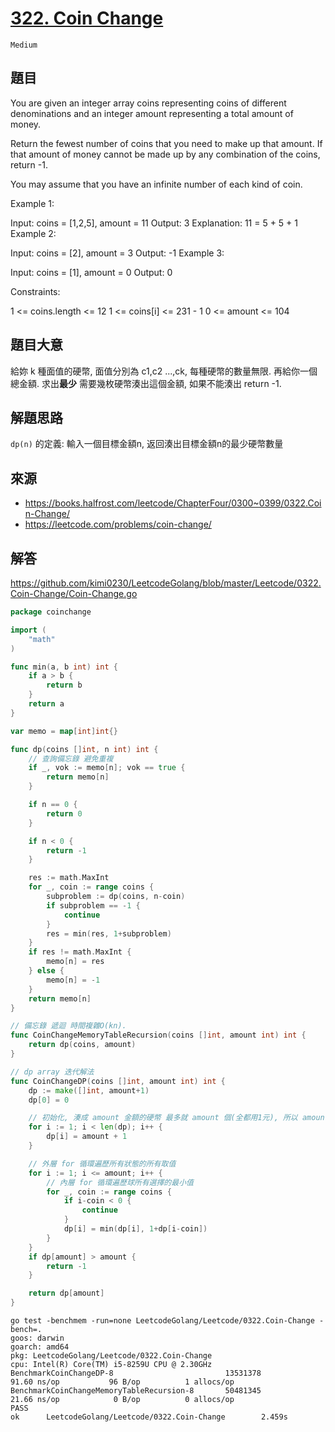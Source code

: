 # [322. Coin Change](https://leetcode.com/problems/coin-change/) 
`Medium`
## 題目
You are given an integer array coins representing coins of different denominations and an integer amount representing a total amount of money.

Return the fewest number of coins that you need to make up that amount. If that amount of money cannot be made up by any combination of the coins, return -1.

You may assume that you have an infinite number of each kind of coin.

 

Example 1:

Input: coins = [1,2,5], amount = 11
Output: 3
Explanation: 11 = 5 + 5 + 1
Example 2:

Input: coins = [2], amount = 3
Output: -1
Example 3:

Input: coins = [1], amount = 0
Output: 0
 

Constraints:

1 <= coins.length <= 12
1 <= coins[i] <= 231 - 1
0 <= amount <= 104


## 題目大意
給妳 k 種面值的硬幣, 面值分別為 c1,c2 ...,ck, 每種硬幣的數量無限.
再給你一個總金額. 求出**最少** 需要幾枚硬幣湊出這個金額, 如果不能湊出 return -1.

## 解題思路
`dp(n)` 的定義: 輸入一個目標金額n, 返回湊出目標金額n的最少硬幣數量

## 來源
* https://books.halfrost.com/leetcode/ChapterFour/0300~0399/0322.Coin-Change/
* https://leetcode.com/problems/coin-change/

## 解答
https://github.com/kimi0230/LeetcodeGolang/blob/master/Leetcode/0322.Coin-Change/Coin-Change.go

```go
package coinchange

import (
	"math"
)

func min(a, b int) int {
	if a > b {
		return b
	}
	return a
}

var memo = map[int]int{}

func dp(coins []int, n int) int {
	// 查詢備忘錄 避免重複
	if _, vok := memo[n]; vok == true {
		return memo[n]
	}

	if n == 0 {
		return 0
	}

	if n < 0 {
		return -1
	}

	res := math.MaxInt
	for _, coin := range coins {
		subproblem := dp(coins, n-coin)
		if subproblem == -1 {
			continue
		}
		res = min(res, 1+subproblem)
	}
	if res != math.MaxInt {
		memo[n] = res
	} else {
		memo[n] = -1
	}
	return memo[n]
}

// 備忘錄 遞迴 時間複雜O(kn).
func CoinChangeMemoryTableRecursion(coins []int, amount int) int {
	return dp(coins, amount)
}

// dp array 迭代解法
func CoinChangeDP(coins []int, amount int) int {
	dp := make([]int, amount+1)
	dp[0] = 0

	// 初始化, 湊成 amount 金額的硬幣 最多就 amount 個(全都用1元), 所以 amount+1相當於正的無窮
	for i := 1; i < len(dp); i++ {
		dp[i] = amount + 1
	}

	// 外層 for 循環遍歷所有狀態的所有取值
	for i := 1; i <= amount; i++ {
		// 內層 for 循環遍歷球所有選擇的最小值
		for _, coin := range coins {
			if i-coin < 0 {
				continue
			}
			dp[i] = min(dp[i], 1+dp[i-coin])
		}
	}
	if dp[amount] > amount {
		return -1
	}

	return dp[amount]
}
```

```shell
go test -benchmem -run=none LeetcodeGolang/Leetcode/0322.Coin-Change -bench=.          
goos: darwin
goarch: amd64
pkg: LeetcodeGolang/Leetcode/0322.Coin-Change
cpu: Intel(R) Core(TM) i5-8259U CPU @ 2.30GHz
BenchmarkCoinChangeDP-8                         13531378                91.60 ns/op           96 B/op          1 allocs/op
BenchmarkCoinChangeMemoryTableRecursion-8       50481345                21.66 ns/op            0 B/op          0 allocs/op
PASS
ok      LeetcodeGolang/Leetcode/0322.Coin-Change        2.459s
```